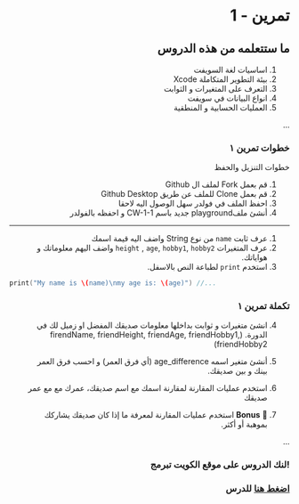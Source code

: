 <div dir="rtl">
  
  
#  تمرين - 1
## ما ستتعلمه من هذه الدروس

1. اساسيات لغة السويفت 
2. بيئة التطوير المتكاملة Xcode
3. التعرف على المتغيرات و الثوابت
4. انواع البيانات في سويفت
5. العمليات الحسابية و المنطقية



...
### خطوات تمرين ١

خطوات التنزيل والحفظ
1. قم بعمل Fork لملف ال Github
2. قم بعمل Clone للملف عن طريق Github Desktop
3. احفظ الملف في فولدر سهل الوصول اليه لاحقا
4. أنشئ ملفplayground جديد باسم CW-1-1 و احفظه بالفولدر

---

1.  عرف ثابت `name` من نوع String واضف اليه قيمة اسمك  
2.  عرف المتغيرات `height` , `age`, `hobby1`, `hobby2` واضف اليهم معلوماتك و هواياتك.
3. استخدم `print` لطباعة النص بالاسفل.


<div dir="ltr">
  
```Swift
print("My name is \(name)\nmy age is: \(age)") //...
```

</div>


### تكملة تمرين ١

4. انشئ متغيرات و ثوابت بداخلها معلومات صديقك المفضل او زميل لك في الدورة.
(firendName, friendHeight, friendAge, friendHobby1, friendHobby2)

5. أنشئ متغير اسمه age_difference (أي فرق العمر) و احسب فرق العمر بينك و بين صديقك.
6. استخدم عمليات المقارنة لمقارنة اسمك مع اسم صديقك، عمرك مع مع عمر صديقك 
7. 🌟 **Bonus** استخدم عمليات المقارنة لمعرفة ما إذا كان صديقك يشاركك بموهبة أو أكثر. 


...
### !لنك الدروس على موقع الكويت تبرمج


### [اضغط هنا](https://app.code.kw/%D8%A8%D8%B1%D9%85%D8%AC%D8%A9-%D8%AA%D8%B7%D8%A8%D9%8A%D9%82%D8%A7%D8%AA-%D8%A7%D9%84%D8%A7%D9%8A%D9%81%D9%88%D9%86-%D9%85%D8%B9-%D8%B3%D9%88%D9%8A%D9%81%D8%AA-Swift-KFAS/%D9%85%D8%A8%D8%A7%D8%AF%D8%A6-%D9%84%D8%BA%D8%A9-%D8%A7%D9%84%D8%B3%D9%88%D9%8A%D9%81%D8%AA-swift-basics-KFAS) للدرس



 
</div>
